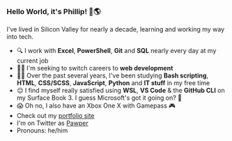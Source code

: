 ### Hello World, it's Phillip! 👋🌎

I've lived in Silicon Valley for nearly a decade, learning and working my way into tech.

* 🔍 I work with **Excel**, **PowerShell**, **Git** and **SQL** nearly every day at my current job
* 🙋‍♂️ I'm seeking to switch careers to **web development** 
* 👨‍💻 Over the past several years, I've been studying **Bash scripting**, **HTML**, **CSS/SCSS**, **JavaScript**, **Python** and **IT stuff** in my free time 
* 😌 I find myself really satisfied using **WSL**, **VS Code** & the **GitHub CLI** on my Surface Book 3. I guess Microsoft's got it going on? 🤔
* 😱 Oh no, I also have an Xbox One X with Gamepass 🎮
* Check out my [portfolio site](https://www.pawper.dev)
* I'm on Twitter as [Pawper](https://twitter.com/pawper)
* Pronouns: he/him